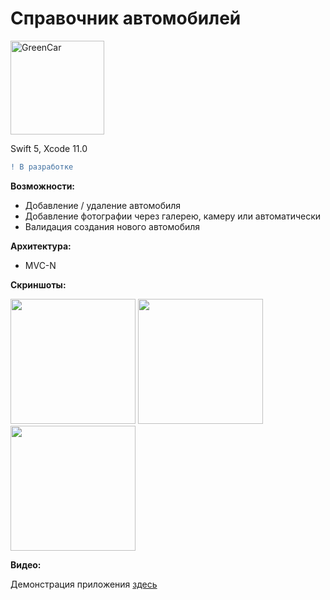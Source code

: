 # Справочник автомобилей

<a href="https://imgbb.com/"><img src="https://i.ibb.co/2sB6VYm/GreenCar.png" alt="GreenCar" width="150"></a>

Swift 5, Xcode 11.0
```diff
! В разработке
```

<b>Возможности:</b>
- Добавление / удаление автомобиля
- Добавление фотографии через галерею, камеру или автоматически
- Валидация создания нового автомобиля

<b>Архитектура:</b>
- MVC-N

<b>Скриншоты:</b>

<a href="https://ibb.co/vmCK6TS"><img src="https://i.ibb.co/VD0Pczs/IMG-1016.png" width="200"></a>   <a href="https://ibb.co/6wNd2wH"><img src="https://i.ibb.co/zxNk1xX/IMG-1017.png" width="200"></a>   <a href="https://ibb.co/17S2Gmc"><img src="https://i.ibb.co/sbB39V7/Simulator-Screen-Shot-i-Phone-X-2019-10-12-at-22-56-06.png" width="200"></a>

<b>Видео:</b>

Демонстрация приложения [здесь](https://drive.google.com/open?id=1fysk2I-MmYCBAu905WSAszulavUH4nut)
